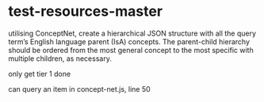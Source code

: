 # test-resources-master
 utilising ConceptNet, create a hierarchical JSON structure with all the query term’s English language parent (IsA) concepts. The parent-child hierarchy should be ordered from the most general concept to the most specific with multiple children, as necessary. 


only get tier 1 done

can query an item in concept-net.js, line 50
